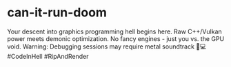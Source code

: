 # can-it-run-doom
Your descent into graphics programming hell begins here. Raw C++/Vulkan power meets demonic optimization. No fancy engines - just you vs. the GPU void. Warning: Debugging sessions may require metal soundtrack 🤘💻 #CodeInHell #RipAndRender
